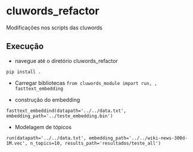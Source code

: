 # cluwords_refactor
Modificações nos scripts das cluwords

## Execução

* navegue até o diretório cluwords_refactor

```pip install .```

* Carregar bibliotecas
```from cluwords_module import run, , fasttext_embedding```

* construção do embedding

```fasttext_embeddind(datapath='../../data.txt', embedding_path='../teste_embedding.bin')```

* Modelagem de tópicos

```run(datapath='../../data.txt', embedding_path='../../wiki-news-300d-1M.vec', n_topics=10, results_path='resultados/teste_all')```
